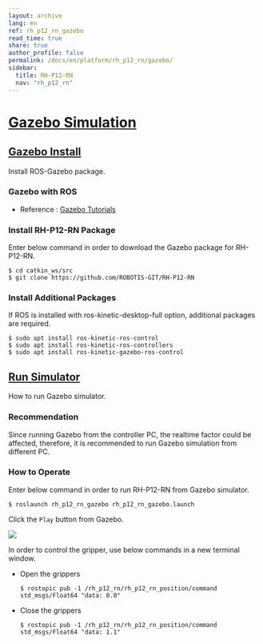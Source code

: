 ```yaml
---
layout: archive
lang: en
ref: rh_p12_rn_gazebo
read_time: true
share: true
author_profile: false
permalink: /docs/en/platform/rh_p12_rn/gazebo/
sidebar:
  title: RH-P12-RN
  nav: "rh_p12_rn"
---
```


<div style="counter-reset: h1 6"></div>

# [Gazebo Simulation](#gazebo-simulation)

## [Gazebo Install](#gazebo-install)
Install ROS-Gazebo package.

### Gazebo with ROS
- Reference : [Gazebo Tutorials](http://gazebosim.org/tutorials?cat=connect_ros)

### Install RH-P12-RN Package
Enter below command in order to download the Gazebo package for RH-P12-RN.

```
$ cd catkin_ws/src
$ git clone https://github.com/ROBOTIS-GIT/RH-P12-RN
```

### Install Additional Packages
If ROS is installed with ros-kinetic-desktop-full option, additional packages are required.

```
$ sudo apt install ros-kinetic-ros-control
$ sudo apt install ros-kinetic-ros-controllers
$ sudo apt install ros-kinetic-gazebo-ros-control
```

## [Run Simulator](#run-simulator)
How to run Gazebo simulator.

### Recommendation
Since running Gazebo from the controller PC, the realtime factor could be affected, therefore, it is recommended to run Gazebo simulation from different PC.

### How to Operate
Enter below command in order to run RH-P12-RN from Gazebo simulator.

```
$ roslaunch rh_p12_rn_gazebo rh_p12_rn_gazebo.launch
```

Click the `Play` button from Gazebo.  

![](/assets/images/platform/rh_p12_rn/gazebo_play_button.png)  

In order to control the gripper, use below commands in a new terminal window.  

- Open the grippers

  ```
  $ rostopic pub -1 /rh_p12_rn/rh_p12_rn_position/command std_msgs/Float64 "data: 0.0"
  ```

- Close the grippers

  ```
  $ rostopic pub -1 /rh_p12_rn/rh_p12_rn_position/command std_msgs/Float64 "data: 1.1"
  ```
